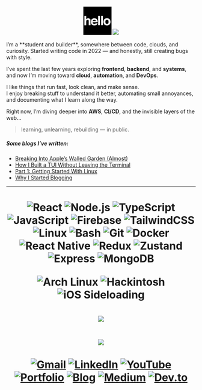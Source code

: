 <p align="center">
  <img src="https://github.com/samay15jan/samay15jan/blob/main/greet.gif?raw=true" width="75" />
  <img src="https://capsule-render.vercel.app/api?type=blur&height=60&color=timeGradient&text=...I%27m%20Samay%20Kumar&fontAlign=40&descAlign=0&descAlignY=0&animation=fadeIn&fontAlignY=70&reversal=true&fontColor=FFFFFF&fontSize=40" />
</p>
I’m a **student and builder**, somewhere between code, clouds, and curiosity.  
Started writing code in 2022 — and honestly, still creating bugs with style.  

I’ve spent the last few years exploring **frontend**, **backend**, and **systems**,  
and now I’m moving toward **cloud**, **automation**, and **DevOps**.  

I like things that run fast, look clean, and make sense.  
I enjoy breaking stuff to understand it better, automating small annoyances,  
and documenting what I learn along the way.  

Right now, I’m diving deeper into **AWS**, **CI/CD**, and the invisible layers of the web...  

> learning, unlearning, rebuilding — in public.

##### Some blogs I’ve written:
<!-- BLOG-POST-LIST:START -->
- [Breaking Into Apple’s Walled Garden &lpar;Almost&rpar;](https://dev.to/samay15jan/breaking-into-apples-walled-garden-almost-4a8m)
- [How I Built a TUI Without Leaving the Terminal](https://dev.to/samay15jan/how-i-built-a-tui-without-leaving-the-terminal-1g0e)
- [Part 1: Getting Started With Linux](https://dev.to/samay15jan/part-1-getting-started-with-linux-4a6h)
- [Why I Started Blogging](https://dev.to/samay15jan/why-i-started-blogging-4o5p)
<!-- BLOG-POST-LIST:END -->

---

<h1 align="center">

![React](https://img.shields.io/badge/react-%2320232a.svg?style=for-the-badge&logo=react)
![Node.js](https://img.shields.io/badge/node.js-%2320232a.svg?style=for-the-badge&logo=node.js)
![TypeScript](https://img.shields.io/badge/typescript-%2320232a.svg?style=for-the-badge&logo=typescript)
![JavaScript](https://img.shields.io/badge/javascript-%2320232a.svg?style=for-the-badge&logo=javascript)
![Firebase](https://img.shields.io/badge/firebase-%2320232a.svg?style=for-the-badge&logo=firebase)
![TailwindCSS](https://img.shields.io/badge/tailwindcss-%2320232a.svg?style=for-the-badge&logo=tailwind-css)
![Linux](https://img.shields.io/badge/linux-%2320232a.svg?style=for-the-badge&logo=linux)
![Bash](https://img.shields.io/badge/bash-%2320232a.svg?style=for-the-badge&logo=gnubash)
![Git](https://img.shields.io/badge/git-%2320232a.svg?style=for-the-badge&logo=git)
![Docker](https://img.shields.io/badge/docker-%2320232a.svg?style=for-the-badge&logo=docker)
![React Native](https://img.shields.io/badge/react%20native-%2320232a.svg?style=for-the-badge&logo=react)
![Redux](https://img.shields.io/badge/redux-%2320232a.svg?style=for-the-badge&logo=redux)
![Zustand](https://img.shields.io/badge/zustand-%2320232a.svg?style=for-the-badge&logo=react)
![Express](https://img.shields.io/badge/express-%2320232a.svg?style=for-the-badge&logo=express)
![MongoDB](https://img.shields.io/badge/mongodb-%2320232a.svg?style=for-the-badge&logo=mongodb)

![Arch Linux](https://img.shields.io/badge/arch%20linux-%2320232a.svg?style=for-the-badge&logo=archlinux)
![Hackintosh](https://img.shields.io/badge/hackintosh-%2320232a.svg?style=for-the-badge&logo=apple)
![iOS Sideloading](https://img.shields.io/badge/iOS%20sideloading-%2320232a.svg?style=for-the-badge&logo=apple)

![](https://github-readme-streak-stats.herokuapp.com/?user=samay15jan&theme=omni&hide_border=true)<br>

![](https://github-readme-stats.vercel.app/api/top-langs/?username=samay15jan&theme=omni&hide_border=true&include_all_commits=true&count_private=true&layout=compact)

[![Gmail](https://img.shields.io/badge/Gmail-D14836?style=for-the-badge)](mailto:samay15jan@gmail.com)
[![LinkedIn](https://img.shields.io/badge/LinkedIn-0077B5?style=for-the-badge)](https://www.linkedin.com/in/samay15jan/)
[![YouTube](https://img.shields.io/badge/YouTube-FF0000?style=for-the-badge)](https://www.youtube.com/@samay15jan)
[![Portfolio](https://img.shields.io/badge/Portfolio-5D3FD3?style=for-the-badge)](https://samay15jan.xyz/)
[![Blog](https://img.shields.io/badge/Blog-0099CC?style=for-the-badge)](https://blog.samay15jan.xyz/)
[![Medium](https://img.shields.io/badge/Medium-000000?style=for-the-badge)](https://medium.com/@samay15jan)
[![Dev.to](https://img.shields.io/badge/Dev.to-333333?style=for-the-badge)](https://dev.to/samay15jan)
